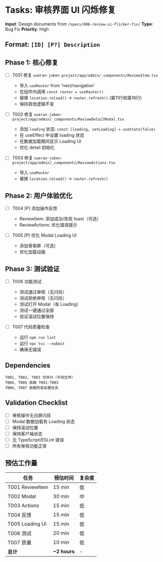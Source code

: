 # Tasks: 审核界面 UI 闪烁修复

**Input**: Design documents from `/specs/006-review-ui-flicker-fix/`
**Type**: Bug Fix
**Priority**: High

## Format: `[ID] [P?] Description`

## Phase 1: 核心修复

- [ ] T001 修复 `xueran-juben-project/app/admin/_components/ReviewItem.tsx`
  - 导入 `useRouter` from 'next/navigation'
  - 在组件内调用 `const router = useRouter()`
  - 替换 `location.reload()` → `router.refresh()` (第11行和第16行)
  - 保持其他逻辑不变

- [ ] T002 修复 `xueran-juben-project/app/admin/_components/ReviewDetailModal.tsx`
  - 添加 `loading` 状态: `const [loading, setLoading] = useState(false)`
  - 在 useEffect 中设置 loading 状态
  - 在数据加载期间显示 Loading UI
  - 优化 detail 初始化

- [ ] T003 修复 `xueran-juben-project/app/admin/_components/ReviewActions.tsx`
  - 导入 `useRouter`
  - 替换 `location.reload()` → `router.refresh()`

## Phase 2: 用户体验优化

- [ ] T004 [P] 添加操作反馈
  - ReviewItem: 添加成功/失败 toast（可选）
  - ReviewActions: 优化错误提示

- [ ] T005 [P] 优化 Modal Loading UI
  - 添加骨架屏（可选）
  - 优化加载动画

## Phase 3: 测试验证

- [ ] T006 功能测试
  - 测试通过审核（无闪烁）
  - 测试拒绝审核（无闪烁）
  - 测试打开 Modal（有 Loading）
  - 测试一键通过全部
  - 验证滚动位置保持

- [ ] T007 代码质量检查
  - 运行 `npm run lint`
  - 运行 `npx tsc --noEmit`
  - 确保无错误

## Dependencies

```
T001, T002, T003 可并行（不同文件）
T004, T005 依赖 T001-T003
T006, T007 依赖所有前置任务
```

## Validation Checklist

- [ ] 审核操作无白屏闪烁
- [ ] Modal 数据加载有 Loading 状态
- [ ] 保持滚动位置
- [ ] 保持客户端状态
- [ ] 无 TypeScript/ESLint 错误
- [ ] 所有审核功能正常

## 预估工作量

| 任务 | 预估时间 | 复杂度 |
|------|---------|--------|
| T001 ReviewItem | 15 min | 低 |
| T002 Modal | 30 min | 中 |
| T003 Actions | 15 min | 低 |
| T004 反馈 | 15 min | 低 |
| T005 Loading UI | 15 min | 低 |
| T006 测试 | 20 min | 低 |
| T007 质量 | 10 min | 低 |
| **总计** | **~2 hours** | - |
